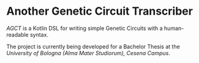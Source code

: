 # Another Genetic Circuit Transcriber

*AGCT* is a Kotlin DSL for writing simple Genetic Circuits with a human-readable syntax.

The project is currently being developed for a Bachelor Thesis at the *University of Bologna (Alma Mater Studiorum), Cesena Campus*.
